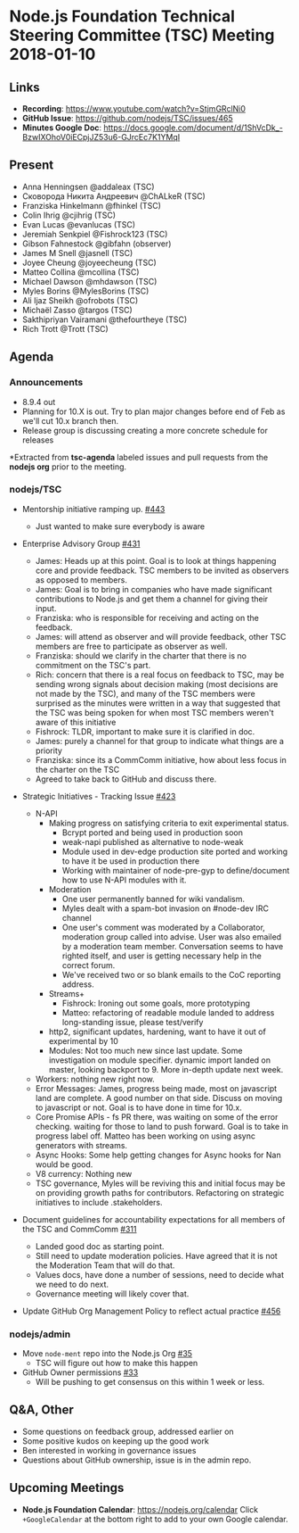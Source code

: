 # Node.js Foundation Technical Steering Committee (TSC) Meeting 2018-01-10

## Links

* **Recording**: <https://www.youtube.com/watch?v=StjmGRclNi0>
* **GitHub Issue**: <https://github.com/nodejs/TSC/issues/465>
* **Minutes Google Doc**: <https://docs.google.com/document/d/1ShVcDk_-BzwIXOhoV0iECpjJZ53u6-GJrcEc7K1YMqI>

## Present

* Anna Henningsen @addaleax (TSC)
* Сковорода Никита Андреевич @ChALkeR (TSC)
* Franziska Hinkelmann @fhinkel (TSC)
* Colin Ihrig @cjihrig (TSC)
* Evan Lucas @evanlucas (TSC)
* Jeremiah Senkpiel @Fishrock123 (TSC)
* Gibson Fahnestock @gibfahn (observer)
* James M Snell @jasnell (TSC)
* Joyee Cheung @joyeecheung (TSC)
* Matteo Collina @mcollina (TSC)
* Michael Dawson @mhdawson (TSC)
* Myles Borins @MylesBorins (TSC)
* Ali Ijaz Sheikh @ofrobots (TSC)
* Michaël Zasso @targos (TSC)
* Sakthipriyan Vairamani @thefourtheye (TSC)
* Rich Trott @Trott (TSC)

## Agenda

### Announcements

* 8.9.4 out
* Planning for 10.X is out. Try to plan major changes before end of Feb as we'll cut
  10.x branch then.
* Release group is discussing creating a more concrete schedule for releases

\*Extracted from **tsc-agenda** labeled issues and pull requests from the **nodejs org** prior to the meeting.

### nodejs/TSC

* Mentorship initiative ramping up. [#443](https://github.com/nodejs/TSC/issues/443)
  * Just wanted to make sure everybody is aware

* Enterprise Advisory Group [#431](https://github.com/nodejs/TSC/issues/431)
  * James: Heads up at this point. Goal is to look at things happening core and provide
    feedback. TSC members to be invited as observers as opposed to members.
  * James: Goal is to bring in companies who have made significant contributions to Node.js
    and get them a channel for giving their input.
  * Franziska: who is responsible for receiving and acting on the feedback.
  * James: will attend as observer and will provide feedback, other TSC members are
    free to participate as observer as well.
  * Franziska: should we clarify in the charter that there is no commitment on the TSC's part.
  * Rich: concern that there is a real focus on feedback to TSC, may be sending wrong signals
    about decision making (most decisions are not made by the TSC), and many of the TSC
    members were surprised as the minutes were written in a way that suggested that the TSC
    was being spoken for when most TSC members weren't aware of this initiative
  * Fishrock: TLDR, important to make sure it is clarified in doc.
  * James: purely a channel for that group to indicate what things are a priority
  * Franziska: since its a CommComm initiative, how about less focus in the charter on the TSC
  * Agreed to take back to GitHub and discuss there.

* Strategic Initiatives - Tracking Issue [#423](https://github.com/nodejs/TSC/issues/423)
  * N-API
    * Making progress on satisfying criteria to exit experimental status.
      * Bcrypt ported and being used in production soon
      * weak-napi published as alternative to node-weak
      * Module used in dev-edge production site ported and working to have it be used in
        production there
      * Working with maintainer of node-pre-gyp to define/document how to use N-API modules
        with it.
    * Moderation
      * One user permanently banned for wiki vandalism.
      * Myles dealt with a spam-bot invasion on #node-dev IRC channel
      * One user's comment was moderated by a Collaborator, moderation group called into
        advise. User was also emailed by a moderation team member. Conversation
        seems to have righted itself, and user is getting necessary help in the correct forum.
      * We've received two or so blank emails to the CoC reporting address.
    * Streams+
      * Fishrock: Ironing out some goals, more prototyping
      * Matteo: refactoring of readable module landed to address long-standing issue, please
        test/verify
    * http2, significant updates, hardening, want to have it out of experimental by 10
    * Modules: Not too much new since last update. Some investigation on module specifier.
      dynamic import landed on master, looking backport to 9. More in-depth update next week.
  * Workers: nothing new right now.
  * Error Messages: James, progress being made, most on javascript land are complete.  A
    good number on that side.  Discuss on moving to javascript or not.  Goal is to have done
    in time for 10.x.
  * Core Promise APIs - fs PR there, was waiting on some of the error checking.
    waiting for those to land to push forward.  Goal is to take in progress label off.
    Matteo has been working on using async generators with streams.
  * Async Hooks: Some help getting changes for Async hooks for Nan would be good.
  * V8 currency: Nothing new
  * TSC governance, Myles will be reviving this and initial focus may be on providing growth
    paths for contributors.  Refactoring on strategic initiatives to include .stakeholders.

* Document guidelines for accountability expectations for all members of the TSC and CommComm [#311](https://github.com/nodejs/TSC/issues/311)
  * Landed good doc as starting point.
  * Still need to update moderation policies. Have agreed that it is not the Moderation Team that will
    do that.
  * Values docs, have done a number of sessions, need to decide what we need to do
    next.
  * Governance meeting will likely cover that.

* Update GitHub Org Management Policy to reflect actual practice [#456](https://github.com/nodejs/TSC/issues/456)

### nodejs/admin

* Move `node-ment` repo into the Node.js Org [#35](https://github.com/nodejs/admin/issues/35)
  * TSC will figure out how to make this happen
* GitHub Owner permissions [#33](https://github.com/nodejs/admin/issues/33)
  * Will be pushing to get consensus on this within 1 week or less.

## Q\&A, Other

* Some questions on feedback group, addressed earlier on
* Some positive kudos on keeping up the good work
* Ben interested in working in governance issues
* Questions about GitHub ownership, issue is in the admin repo.

## Upcoming Meetings

* **Node.js Foundation Calendar**: <https://nodejs.org/calendar>
  Click `+GoogleCalendar` at the bottom right to add to your own Google calendar.

